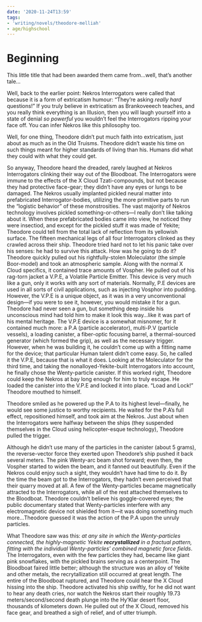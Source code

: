 ```yaml
---
date: '2020-11-24T13:59'
tags:
- 'writing/novels/theodore-melliah'
- age/highschool
---
```


# Beginning

This little title that had been awarded them came from…well, that’s
another tale…

Well, back to the earlier point: Nekros Interrogators were called that
because it is a form of extricatism humour: “They’re asking *really
hard* questions!” If you truly believe in extricatism as Brankoveeech
teaches, and you really think everything is an Illusion, then you will
laugh yourself into a state of denial *so powerful* you wouldn’t feel
the Interrogators ripping your face off. You can infer Nekros like this
philosophy too.

Well, for one thing, Theodore didn’t put much faith into extricatism,
just about as much as in the Old Truisms. Theodore didn’t waste his time
on such things meant for higher standards of living than his. Humans did
what they could with what they could get.

So anyway, Theodore heard the dreaded, rarely laughed at Nekros
Interrogators clinking their way out of the Bloodboat. The Interrogators
were immune to the effects of the X Cloud Tzati-compounds, but not
because they had protective face-gear; they didn’t have any eyes or
lungs to be damaged. The Nekros usually implanted pickled neural matter
into prefabricated Interrogator-bodies, utilizing the more primitive
parts to run the “logistic behavior” of these monstrosities. The vast
majority of Nekros technology involves pickled something-or-others—I
really don’t like talking about it. When these prefabricated bodies came
into view, he noticed they were insectiod, and except for the pickled
stuff it was made of Yekite; Theodore could tell from the total lack of
reflection from its yellowish surface. The fifteen mechanical legs of
all four Interrogators clinked as they crawled across their ship.
Theodore tried hard not to let his panic take over his senses: he had to
survive this attack. How was he going to do it? Theodore quickly pulled
out his rightfully-stolen Moleculator (the simple Boor-model) and took
an atmospheric sample. Along with the normal X Cloud specifics, it
contained trace amounts of Vospher. He pulled out of his rag-torn jacket
a V.P.E, a Volatile Particle Emitter. This device is very much like a
gun, only it works with any sort of materials. Normally, P.E devices are
used in all sorts of civil applications, such as injecting Vosphor into
pudding. However, the V.P.E is a unique object, as it was in a very
unconventional design—if you were to see it, however, you would mistake
it for a gun. Theodore had never seen a gun, but something deep inside
his unconscious mind had told him to make it look this way…like it was
part of his mental heritage. The V.P.E device is a somewhat misnomer,
for it contained much more: a P.A (particle accelerator), multi-P.V
(particle vessels), a loading canister, a fiber-optic focusing barrel, a
thermal-sourced generator (which formed the grip), as well as the
necessary trigger. However, when he was building it, he couldn’t come up
with a fitting name for the device; that particular Human talent didn’t
come easy. So, he called it the V.P.E, because that is what it does.
Looking at the Moleculator for the third time, and taking the
nonalloyed-Yekite-built Interrogators into account, he finally chose the
Wenty-particle canister. If this worked right, Theodore could keep the
Nekros at bay long enough for him to truly escape. He loaded the
canister into the V.P.E and locked it into place. “Load and Lock!”
Theodore mouthed to himself.

Theodore smiled as he powered up the P.A to its highest level—finally,
he would see some justice to worthy recipients. He waited for the P.A’s
full effect, repositioned himself, and took aim at the Nekros. Just
about when the Interrogators were halfway between the ships (they
suspended themselves in the Cloud using helicopter-esque technology),
Theodore pulled the trigger.

Although he didn’t use many of the particles in the canister (about 5
grams), the reverse-vector force they exerted upon Theodore’s ship
pushed it back several meters. The pink Wenty-arc beam shot forward;
even then, the Vospher started to widen the beam, and it fanned out
beautifully. Even if the Nekros could enjoy such a sight, they wouldn’t
have had time to do it. By the time the beam got to the Interrogators,
they hadn’t even perceived that their quarry moved at all. A few of the
Wenty-particles became magnetically attracted to the Interrogators,
while all of the rest attached themselves to the Bloodboat. Theodore
couldn’t believe his goggle-covered eyes; the public documentary stated
that Wenty-particles interfere with any electromagnetic device not
shielded from it—it was doing something much more…Theodore guessed it
was the action of the P.A upon the unruly particles.

What Theodore saw was this: *at any site in which the Wenty-particles
connected, the highly-magnetic Yekite **recrystallized** in a fractual
pattern, fitting with the individual Wenty-particles’ combined magnetic
force fields*. The Interrogators, even with the few particles they had,
became like giant pink snowflakes, with the pickled brains serving as a
centerpoint. The Bloodboat faired little better; although the structure
was an alloy of Yekite and other metals, the recrytallization still
occurred at great length. The entire of the Bloodboat ruptured, and
Theodore could hear the X Cloud hissing into the ship. Theodore
activated his ship swiftly, for he did not want to hear any death cries,
nor watch the Nekros start their roughly 19.73 meters/second/second
death plunge into the Hy’Klar desert floor, thousands of kilometers
down. He pulled out of the X Cloud, removed his face gear, and breathed
a sigh of relief, and of utter triumph.
